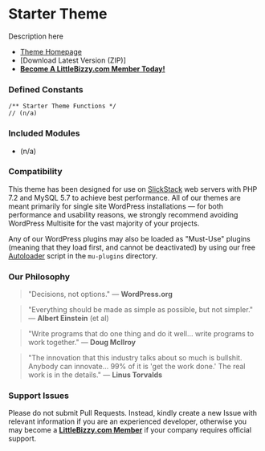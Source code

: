 # Starter Theme

Description here

* [Theme Homepage](https://www.littlebizzy.com/themes/starter)
* [Download Latest Version (ZIP)]
* [**Become A LittleBizzy.com Member Today!**](https://www.littlebizzy.com/members)

### Defined Constants

    /** Starter Theme Functions */
    // (n/a)
    
### Included Modules

* (n/a)

### Compatibility

This theme has been designed for use on [SlickStack](https://slickstack.io) web servers with PHP 7.2 and MySQL 5.7 to achieve best performance. All of our themes are meant primarily for single site WordPress installations — for both performance and usability reasons, we strongly recommend avoiding WordPress Multisite for the vast majority of your projects.

Any of our WordPress plugins may also be loaded as "Must-Use" plugins (meaning that they load first, and cannot be deactivated) by using our free [Autoloader](https://github.com/littlebizzy/autoloader) script in the `mu-plugins` directory.

### Our Philosophy

> "Decisions, not options." — **WordPress.org**

> "Everything should be made as simple as possible, but not simpler." — **Albert Einstein** (et al)

> "Write programs that do one thing and do it well... write programs to work together." — **Doug McIlroy**

> "The innovation that this industry talks about so much is bullshit. Anybody can innovate... 99% of it is 'get the work done.' The real work is in the details." — **Linus Torvalds**

### Support Issues

Please do not submit Pull Requests. Instead, kindly create a new Issue with relevant information if you are an experienced developer, otherwise you may become a [**LittleBizzy.com Member**](https://www.littlebizzy.com/members) if your company requires official support.
